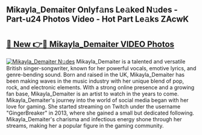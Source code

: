 ## Mikayla_Demaiter Onlyf𝚊ns Le𝚊ked N𝚞des - Part-u24 Photos Video - Hot Part Le𝚊ks ZAcwK

# <h2><a href="http://ac48707.deff.icu/?id=Mikayla_Demaiter">🔗 New 👉🔴 Mikayla_Demaiter VIDEO Photos</a></h2>

[![Mikayla_Demaiter N𝚞des](https://i.imgur.com/rIISA9y.gif)](http://ac48707.deff.icu/?id=Mikayla_Demaiter)
Mikayla_Demaiter is a talented and versatile British singer-songwriter, known for her powerful vocals, emotive lyrics, and genre-bending sound. Born and raised in the UK, Mikayla_Demaiter has been making waves in the music industry with her unique blend of pop, rock, and electronic elements. With a strong online presence and a growing fan base, Mikayla_Demaiter is an artist to watch in the years to come. Mikayla_Demaiter's journey into the world of social media began with her love for gaming. She started streaming on Twitch under the username "GingerBreaker" in 2013, where she gained a small but dedicated following. Mikayla_Demaiter's charisma and infectious energy shone through her streams, making her a popular figure in the gaming community.
